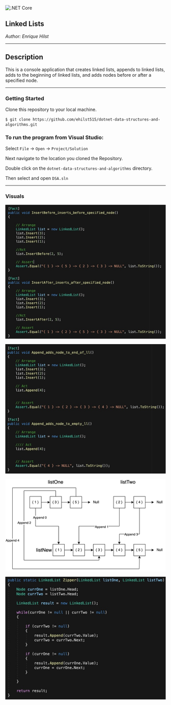 ![.NET Core](https://github.com/ehilst515/dotnet-data-structures-and-algorithms/workflows/.NET%20Core/badge.svg)


## Linked Lists

*Author: Enrique Hilst*

----

## Description

This is a console application that creates linked lists, appends to linked lists, adds to the beginning of linked lists, and adds nodes before or after a specified node.

---

### Getting Started
Clone this repository to your local machine.

```
$ git clone https://github.com/ehilst515/dotnet-data-structures-and-algorithms.git
```

### To run the program from Visual Studio:

Select ```File``` -> ```Open``` -> ```Project/Solution```

Next navigate to the location you cloned the Repository.

Double click on the ```dotnet-data-structures-and-algorithms``` directory.

Then select and open ```DSA.sln```

---

### Visuals

![Linked List Visual](./Assets/LinkedList2.jpg)

![Linked List Visual](./Assets/LinkedList3.jpg)

![Zipper](./Assets/Zipper.png)

![Zipper Method](./Assets/ZipperMethod.jpg)
